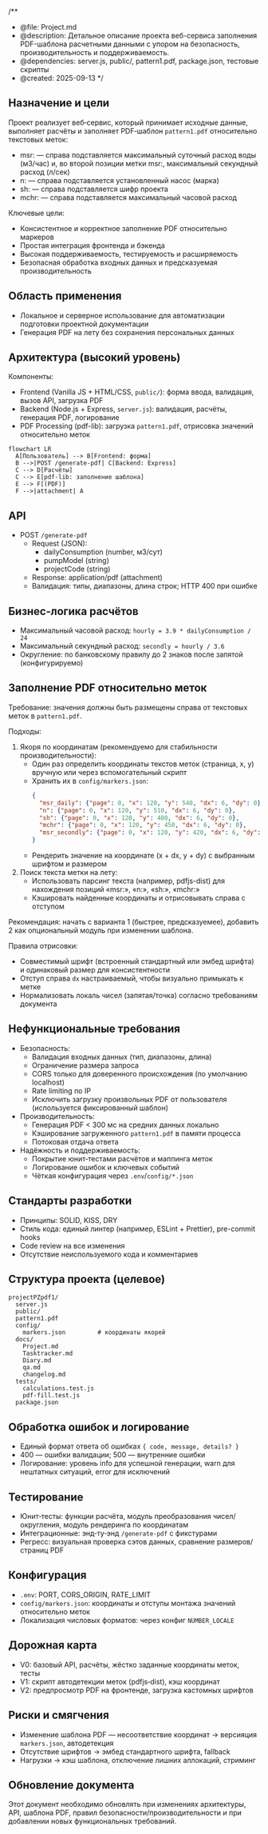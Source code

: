 /**
 * @file: Project.md
 * @description: Детальное описание проекта веб-сервиса заполнения PDF-шаблона расчетными данными с упором на безопасность, производительность и поддерживаемость.
 * @dependencies: server.js, public/, pattern1.pdf, package.json, тестовые скрипты
 * @created: 2025-09-13
 */

## Назначение и цели
Проект реализует веб‑сервис, который принимает исходные данные, выполняет расчёты и заполняет PDF‑шаблон `pattern1.pdf` относительно текстовых меток:
- msr: — справа подставляется максимальный суточный расход воды (м3/час) и, во второй позиции метки msr:, максимальный секундный расход (л/сек)
- n: — справа подставляется установленный насос (марка)
- sh: — справа подставляется шифр проекта
- mchr: — справа подставляется максимальный часовой расход

Ключевые цели:
- Консистентное и корректное заполнение PDF относительно маркеров
- Простая интеграция фронтенда и бэкенда
- Высокая поддерживаемость, тестируемость и расширяемость
- Безопасная обработка входных данных и предсказуемая производительность

## Область применения
- Локальное и серверное использование для автоматизации подготовки проектной документации
- Генерация PDF на лету без сохранения персональных данных

## Архитектура (высокий уровень)
Компоненты:
- Frontend (Vanilla JS + HTML/CSS, `public/`): форма ввода, валидация, вызов API, загрузка PDF
- Backend (Node.js + Express, `server.js`): валидация, расчёты, генерация PDF, логирование
- PDF Processing (pdf-lib): загрузка `pattern1.pdf`, отрисовка значений относительно меток

```mermaid
flowchart LR
  A[Пользователь] --> B[Frontend: форма]
  B -->|POST /generate-pdf| C[Backend: Express]
  C --> D[Расчёты]
  C --> E[pdf-lib: заполнение шаблона]
  E --> F[(PDF)]
  F -->|attachment| A
```

## API
- POST `/generate-pdf`
  - Request (JSON):
    - dailyConsumption (number, м3/сут)
    - pumpModel (string)
    - projectCode (string)
  - Response: application/pdf (attachment)
  - Валидация: типы, диапазоны, длина строк; HTTP 400 при ошибке

## Бизнес‑логика расчётов
- Максимальный часовой расход: `hourly = 3.9 * dailyConsumption / 24`
- Максимальный секундный расход: `secondly = hourly / 3.6`
- Округление: по банковскому правилу до 2 знаков после запятой (конфигурируемо)

## Заполнение PDF относительно меток
Требование: значения должны быть размещены справа от текстовых меток в `pattern1.pdf`.

Подходы:
1) Якоря по координатам (рекомендуемо для стабильности производительности):
   - Один раз определить координаты текстов меток (страница, x, y) вручную или через вспомогательный скрипт
   - Хранить их в `config/markers.json`:
     ```json
     {
       "msr_daily": {"page": 0, "x": 120, "y": 540, "dx": 6, "dy": 0},
       "n": {"page": 0, "x": 120, "y": 510, "dx": 6, "dy": 0},
       "sh": {"page": 0, "x": 120, "y": 480, "dx": 6, "dy": 0},
       "mchr": {"page": 0, "x": 120, "y": 450, "dx": 6, "dy": 0},
       "msr_secondly": {"page": 0, "x": 120, "y": 420, "dx": 6, "dy": 0}
     }
     ```
   - Рендерить значение на координате (x + dx, y + dy) с выбранным шрифтом и размером
2) Поиск текста метки на лету:
   - Использовать парсинг текста (например, pdfjs-dist) для нахождения позиций «msr:», «n:», «sh:», «mchr:»
   - Кэшировать найденные координаты и отрисовывать справа с отступом

Рекомендация: начать с варианта 1 (быстрее, предсказуемее), добавить 2 как опциональный модуль при изменении шаблона.

Правила отрисовки:
- Совместимый шрифт (встроенный стандартный или эмбед шрифта) и одинаковый размер для консистентности
- Отступ справа `dx` настраиваемый, чтобы визуально примыкать к метке
- Нормализовать локаль чисел (запятая/точка) согласно требованиям документа

## Нефункциональные требования
- Безопасность:
  - Валидация входных данных (тип, диапазоны, длина)
  - Ограничение размера запроса
  - CORS только для доверенного происхождения (по умолчанию localhost)
  - Rate limiting по IP
  - Исключить загрузку произвольных PDF от пользователя (используется фиксированный шаблон)
- Производительность:
  - Генерация PDF < 300 мс на средних данных локально
  - Кэширование загруженного `pattern1.pdf` в памяти процесса
  - Потоковая отдача ответа
- Надёжность и поддерживаемость:
  - Покрытие юнит‑тестами расчётов и маппинга меток
  - Логирование ошибок и ключевых событий
  - Чёткая конфигурация через `.env`/`config/*.json`

## Стандарты разработки
- Принципы: SOLID, KISS, DRY
- Стиль кода: единый линтер (например, ESLint + Prettier), pre-commit hooks
- Code review на все изменения
- Отсутствие неиспользуемого кода и комментариев

## Структура проекта (целевое)
```
projectPZpdf1/
  server.js
  public/
  pattern1.pdf
  config/
    markers.json         # координаты якорей
  docs/
    Project.md
    Tasktracker.md
    Diary.md
    qa.md
    changelog.md
  tests/
    calculations.test.js
    pdf-fill.test.js
  package.json
```

## Обработка ошибок и логирование
- Единый формат ответа об ошибках `{ code, message, details? }`
- 400 — ошибки валидации; 500 — внутренние ошибки
- Логирование: уровень info для успешной генерации, warn для нештатных ситуаций, error для исключений

## Тестирование
- Юнит‑тесты: функции расчёта, модуль преобразования чисел/округления, модуль рендеринга по координатам
- Интеграционные: энд‑ту‑энд `/generate-pdf` с фикстурами
- Регресс: визуальная проверка сэтов данных, сравнение размеров/страниц PDF

## Конфигурация
- `.env`: PORT, CORS_ORIGIN, RATE_LIMIT
- `config/markers.json`: координаты и отступы монтажа значений относительно меток
- Локализация числовых форматов: через конфиг `NUMBER_LOCALE`

## Дорожная карта
- V0: базовый API, расчёты, жёстко заданные координаты меток, тесты
- V1: скрипт автодетекции меток (pdfjs‑dist), кэш координат
- V2: предпросмотр PDF на фронтенде, загрузка кастомных шрифтов

## Риски и смягчения
- Изменение шаблона PDF — несоответствие координат → версияция `markers.json`, автодетекция
- Отсутствие шрифтов → эмбед стандартного шрифта, fallback
- Нагрузки → кэш шаблона, отключение лишних аллокаций, стриминг

## Обновление документа
Этот документ необходимо обновлять при изменениях архитектуры, API, шаблона PDF, правил безопасности/производительности и при добавлении новых функциональных требований.
